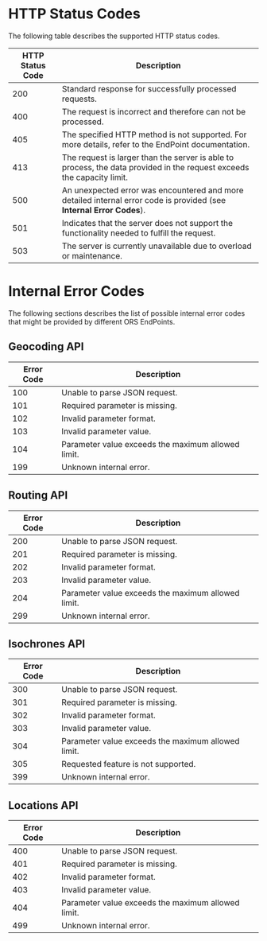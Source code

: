 # HTTP Status Codes

The following table describes the supported HTTP status codes.

| HTTP Status Code   |  Description |
|----------|--------------|
| 200 |  Standard response for successfully processed requests.  |
| 400 |  The request is incorrect and therefore can not be processed. |
| 405 |  The specified HTTP method is not supported. For more details, refer to the EndPoint documentation.   |
| 413 |  The request is larger than the server is able to process, the data provided in the request exceeds the capacity limit. |
| 500 |  An unexpected error was encountered and more detailed internal error code is provided (see **Internal Error Codes**). |
| 501 |  Indicates that the server does not support the functionality needed to fulfill the request. |
| 503 |  The server is currently unavailable due to overload or maintenance. |


# Internal Error Codes

The following sections describes the list of possible internal error codes that might be provided by different ORS EndPoints. 

## Geocoding API
| Error Code   |  Description |
|----------|-------------|
| 100 |  Unable to parse JSON request. |
| 101 |  Required parameter is missing. |
| 102 |  Invalid parameter format. |
| 103 |  Invalid parameter value. |
| 104 |  Parameter value exceeds the maximum allowed limit. |
| 199 |  Unknown internal error. |

## Routing API
| Error Code   |  Description |
|----------|-------------|
| 200 |  Unable to parse JSON request. |
| 201 |  Required parameter is missing. |
| 202 |  Invalid parameter format. |
| 203 |  Invalid parameter value. |
| 204 |  Parameter value exceeds the maximum allowed limit. |
| 299 |  Unknown internal error. |


## Isochrones API
| Error Code   |  Description |
|----------|-------------|
| 300 |  Unable to parse JSON request. |
| 301 |  Required parameter is missing. |
| 302 |  Invalid parameter format. |
| 303 |  Invalid parameter value. |
| 304 |  Parameter value exceeds the maximum allowed limit. |
| 305 |  Requested feature is not supported. |
| 399 |  Unknown internal error. |

## Locations API
| Error Code   |  Description |
|----------|-------------|
| 400 |  Unable to parse JSON request. |
| 401 |  Required parameter is missing. |
| 402 |  Invalid parameter format. |
| 403 |  Invalid parameter value. |
| 404 |  Parameter value exceeds the maximum allowed limit. |
| 499 |  Unknown internal error. |